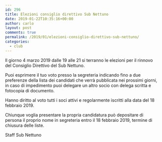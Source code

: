 ```yaml
---
id: 296
title: Elezioni consiglio direttivo Sub Nettuno
date: 2019-01-22T10:35:16+00:00
author: carlo
layout: post
comments: true
permalink: /2019/01/elezioni-consiglio-direttivo-sub-nettuno/
categories:
  - club
---
```


Il giorno 4 marzo 2019 dalle 19 alle 21 si terranno le elezioni per il rinnovo del Consiglio Direttivo del Sub Nettuno.

Puoi esprimere il tuo voto presso la segreteria indicando fino a due preferenze della lista dei candidati che verrà pubblicata nei prossimi giorni, in caso di impedimento puoi delegare un altro socio con delega scritta e fotocopia di documento.

Hanno diritto al voto tutti i soci attivi e regolarmente iscritti alla data del 18 febbraio 2019.

Chiunque voglia presentare la propria candidatura può depositare di persona il proprio nome in segreteria entro il 18 febbraio 2019, termine di chiusura delle liste.

Staff Sub Nettuno
